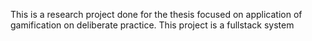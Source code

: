 This is a research project done for the thesis focused on application of gamification on deliberate practice.
This project is a fullstack system
